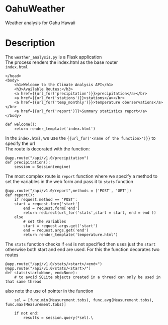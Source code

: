 # OahuWeather
Weather analysis for Oahu Hawaii

# Description
The `weather_analysis.py` is a Flask application<br>
The process renders the index.html as the base router<br>
`index.html`
```
</head>
<body>
    <h1>Welcome to the Climate Analysis API</h1>
    <h3>Available Routes:</h3>
    <a href={{url_for('precipitation')}}>precipitation</a></br>
    <a href={{url_for('stations')}}>stations</a></br>
    <a href={{url_for('temp_monthly')}}>temperature oberservations</a></br>
    <a href={{url_for('report')}}>Summary statistics report</a>
</body>
```

```
def welcome():
    return render_template('index.html')
```
In the `index.html`, we use the `{{url_for('<name of the function>')}}` to specify the url<br>
The route is decorated with the function:<br>
```
@app.route("/api/v1.0/precipitation")
def precipitation():
    session = Session(engine)
```
The most complex route is `report` function where we specify a method to set the variables in the web form and pass it to `stats` function<br>
```
@app.route("/api/v1.0/report",methods = ['POST', 'GET'])
def report():
    if request.method == 'POST':
    start = request.form['start']
        end = request.form['end']
        return redirect(url_for('stats',start = start, end = end ))
    else 
        # set the variables
        start = request.args.get('start')
        end = request.args.get('end')
        return render_template('temperature.html')
```
The `stats` function checks if `end` is not specified then uses just the `start`<br>
otherwise both start and end are used. For this the function decorates two routes<br>
```
@app.route("/api/v1.0/stats/<start>/<end>")
@app.route("/api/v1.0/stats/<start>/")
def stats(start=None, end=None):
    # to avoid SQLite objects created in a thread can only be used in that same thread

```
also note the use of pointer in the function<br>
```
    sel = [func.min(Measurement.tobs), func.avg(Measurement.tobs), func.max(Measurement.tobs)]           

    if not end: 
        results = session.query(*sel).\
```



